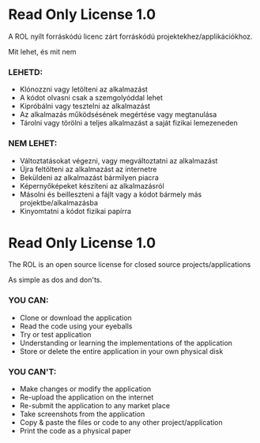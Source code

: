 # Read Only License 1.0
A ROL nyílt forráskódú licenc zárt forráskódú projektekhez/applikációkhoz.

Mit lehet, és mit nem

### LEHETD:
- Klónozzni vagy letölteni az alkalmazást
- A kódot olvasni csak a szemgolyóddal lehet
- Kipróbálni vagy tesztelni az alkalmazást
- Az alkalmazás működsésének megértése vagy megtanulása
- Tárolni vagy törölni a teljes alkalmazást a saját fizikai lemezeneden

### NEM LEHET:
- Változtatásokat végezni, vagy megváltoztatni az alkalmazást
- Újra feltölteni az alkalmazást az internetre
- Beküldeni az alkalmazást bármilyen piacra
- Képernyőképeket készíteni az alkalmazásról
- Másolni és beilleszteni a fájlt vagy a kódot bármely más projektbe/alkalmazásba
- Kinyomtatni a kódot fizikai papírra

# Read Only License 1.0
The ROL is an open source license for closed source projects/applications

As simple as dos and don'ts.

### YOU CAN:
- Clone or download the application
- Read the code using your eyeballs
- Try or test application
- Understanding or learning the implementations of the application
- Store or delete the entire application in your own physical disk

### YOU CAN'T:
- Make changes or modify the application
- Re-upload the application on the internet
- Re-submit the application to any market place
- Take screenshots from the application
- Copy & paste the files or code to any other project/application
- Print the code as a physical paper
